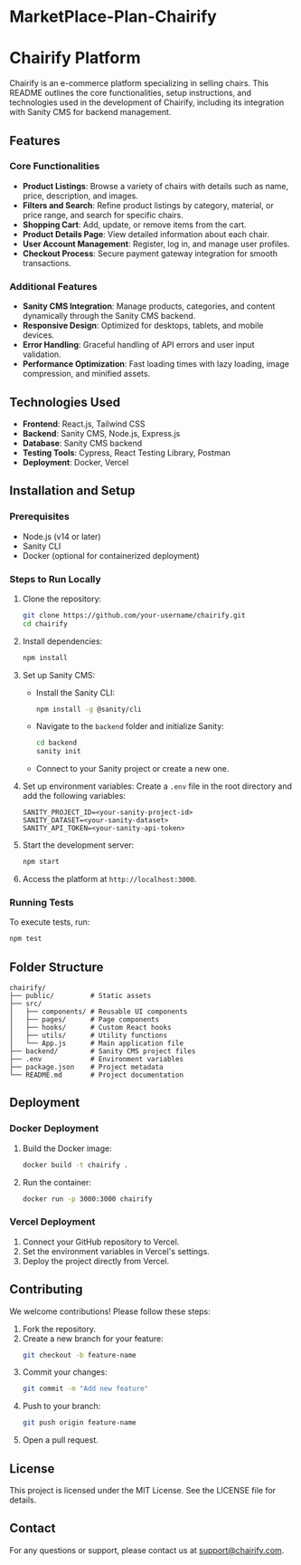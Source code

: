 # MarketPlace-Plan-Chairify

# Chairify Platform

Chairify is an e-commerce platform specializing in selling chairs. This README outlines the core functionalities, setup instructions, and technologies used in the development of Chairify, including its integration with Sanity CMS for backend management.

## Features

### Core Functionalities
- **Product Listings**: Browse a variety of chairs with details such as name, price, description, and images.
- **Filters and Search**: Refine product listings by category, material, or price range, and search for specific chairs.
- **Shopping Cart**: Add, update, or remove items from the cart.
- **Product Details Page**: View detailed information about each chair.
- **User Account Management**: Register, log in, and manage user profiles.
- **Checkout Process**: Secure payment gateway integration for smooth transactions.

### Additional Features
- **Sanity CMS Integration**: Manage products, categories, and content dynamically through the Sanity CMS backend.
- **Responsive Design**: Optimized for desktops, tablets, and mobile devices.
- **Error Handling**: Graceful handling of API errors and user input validation.
- **Performance Optimization**: Fast loading times with lazy loading, image compression, and minified assets.

## Technologies Used

- **Frontend**: React.js, Tailwind CSS
- **Backend**: Sanity CMS, Node.js, Express.js
- **Database**: Sanity CMS backend
- **Testing Tools**: Cypress, React Testing Library, Postman
- **Deployment**: Docker, Vercel

## Installation and Setup

### Prerequisites
- Node.js (v14 or later)
- Sanity CLI
- Docker (optional for containerized deployment)

### Steps to Run Locally
1. Clone the repository:
   ```bash
   git clone https://github.com/your-username/chairify.git
   cd chairify
   ```

2. Install dependencies:
   ```bash
   npm install
   ```

3. Set up Sanity CMS:
   - Install the Sanity CLI:
     ```bash
     npm install -g @sanity/cli
     ```
   - Navigate to the `backend` folder and initialize Sanity:
     ```bash
     cd backend
     sanity init
     ```
   - Connect to your Sanity project or create a new one.

4. Set up environment variables:
   Create a `.env` file in the root directory and add the following variables:
   ```env
   SANITY_PROJECT_ID=<your-sanity-project-id>
   SANITY_DATASET=<your-sanity-dataset>
   SANITY_API_TOKEN=<your-sanity-api-token>
   ```

5. Start the development server:
   ```bash
   npm start
   ```

6. Access the platform at `http://localhost:3000`.

### Running Tests
To execute tests, run:
```bash
npm test
```

## Folder Structure
```
chairify/
├── public/         # Static assets
├── src/
│   ├── components/ # Reusable UI components
│   ├── pages/      # Page components
│   ├── hooks/      # Custom React hooks
│   ├── utils/      # Utility functions
│   └── App.js      # Main application file
├── backend/        # Sanity CMS project files
├── .env            # Environment variables
├── package.json    # Project metadata
└── README.md       # Project documentation
```

## Deployment

### Docker Deployment
1. Build the Docker image:
   ```bash
   docker build -t chairify .
   ```

2. Run the container:
   ```bash
   docker run -p 3000:3000 chairify
   ```

### Vercel Deployment
1. Connect your GitHub repository to Vercel.
2. Set the environment variables in Vercel's settings.
3. Deploy the project directly from Vercel.

## Contributing

We welcome contributions! Please follow these steps:
1. Fork the repository.
2. Create a new branch for your feature:
   ```bash
   git checkout -b feature-name
   ```
3. Commit your changes:
   ```bash
   git commit -m "Add new feature"
   ```
4. Push to your branch:
   ```bash
   git push origin feature-name
   ```
5. Open a pull request.

## License

This project is licensed under the MIT License. See the LICENSE file for details.

## Contact
For any questions or support, please contact us at support@chairify.com.
